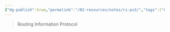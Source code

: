 ```yaml
---
{"dg-publish":true,"permalink":"/02-resources/notes/ri-pv2/","tags":["netzwerk/protocol"],"noteIcon":""}
---
```


> Routing Information Protocol